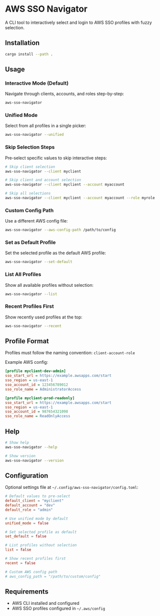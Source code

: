 # AWS SSO Navigator

A CLI tool to interactively select and login to AWS SSO profiles with fuzzy selection.

## Installation

```bash
cargo install --path .
```

## Usage

### Interactive Mode (Default)

Navigate through clients, accounts, and roles step-by-step:

```bash
aws-sso-navigator
```

### Unified Mode

Select from all profiles in a single picker:

```bash
aws-sso-navigator --unified
```

### Skip Selection Steps

Pre-select specific values to skip interactive steps:

```bash
# Skip client selection
aws-sso-navigator --client myclient

# Skip client and account selection
aws-sso-navigator --client myclient --account myaccount

# Skip all selections
aws-sso-navigator --client myclient --account myaccount --role myrole
```

### Custom Config Path

Use a different AWS config file:

```bash
aws-sso-navigator --aws-config-path /path/to/config
```

### Set as Default Profile

Set the selected profile as the default AWS profile:

```bash
aws-sso-navigator --set-default
```

### List All Profiles

Show all available profiles without selection:

```bash
aws-sso-navigator --list
```

### Recent Profiles First

Show recently used profiles at the top:

```bash
aws-sso-navigator --recent
```

## Profile Format

Profiles must follow the naming convention: `client-account-role`

Example AWS config:

```ini
[profile myclient-dev-admin]
sso_start_url = https://example.awsapps.com/start
sso_region = us-east-1
sso_account_id = 123456789012
sso_role_name = AdministratorAccess

[profile myclient-prod-readonly]
sso_start_url = https://example.awsapps.com/start
sso_region = us-east-1
sso_account_id = 987654321098
sso_role_name = ReadOnlyAccess
```

## Help

```bash
# Show help
aws-sso-navigator --help

# Show version
aws-sso-navigator --version
```

## Configuration

Optional settings file at `~/.config/aws-sso-navigator/config.toml`:

```toml
# Default values to pre-select
default_client = "myclient"
default_account = "dev" 
default_role = "admin"

# Use unified mode by default
unified_mode = false

# Set selected profile as default
set_default = false

# List profiles without selection
list = false

# Show recent profiles first
recent = false

# Custom AWS config path
# aws_config_path = "/path/to/custom/config"
```

## Requirements

- AWS CLI installed and configured
- AWS SSO profiles configured in `~/.aws/config`
